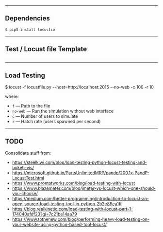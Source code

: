 
------------
Dependencies
------------

```
$ pip3 install locustio
```

---------------------------
Test / Locust file Template
---------------------------

```

```

------------
Load Testing
------------

$ locust -f locustfile.py --host=http://localhost:2015 --no-web -c 100 -r 10

where:

+ `f` — Path to the file
+ `no-web` — Run the simulation without web interface
+ `c` — Number of users to simulate
+ `r` — Hatch rate (users spawned per second)


----
TODO
----

Consolidate stuff from:

+ https://steelkiwi.com/blog/load-testing-python-locust-testing-and-bokeh-vis/
+ https://microsoft.github.io/PartsUnlimitedMRP/pandp/200.1x-PandP-LocustTest.html
+ https://www.promptworks.com/blog/load-testing-with-locust
+ https://www.blazemeter.com/blog/jmeter-vs-locust-which-one-should-you-choose/
+ https://medium.com/better-programming/introduction-to-locust-an-open-source-load-testing-tool-in-python-2b2e89ea1ff
+ https://blog.realkinetic.com/load-testing-with-locust-part-1-174040afdf23?gi=7c21be14aa79
+ https://www.tothenew.com/blog/performing-heavy-load-testing-on-your-website-using-python-based-tool-locust/
